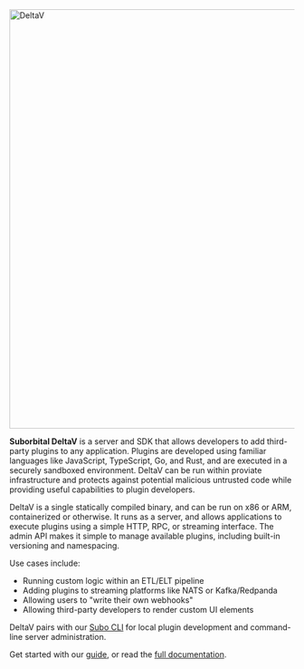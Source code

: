 <img width="740" alt="DeltaV" src="https://user-images.githubusercontent.com/5942370/178003243-8dd979b2-b92b-47b3-8a74-a391843b83b3.png">

**Suborbital DeltaV** is a server and SDK that allows developers to add third-party plugins to any application. Plugins are developed using familiar languages like JavaScript, TypeScript, Go, and Rust, and are executed in a securely sandboxed environment. DeltaV can be run within proviate infrastructure and protects against potential malicious untrusted code while providing useful capabilities to plugin developers.

DeltaV is a single statically compiled binary, and can be run on x86 or ARM, containerized or otherwise. It runs as a server, and allows applications to execute plugins using a simple HTTP, RPC, or streaming interface. The admin API makes it simple to manage available plugins, including built-in versioning and namespacing.

Use cases include:
- Running custom logic within an ETL/ELT pipeline
- Adding plugins to streaming platforms like NATS or Kafka/Redpanda
- Allowing users to "write their own webhooks"
- Allowing third-party developers to render custom UI elements

DeltaV pairs with our [Subo CLI](https://github.com/suborbital/subo) for local plugin development and command-line server administration.

Get started with our [guide](https://docs.suborbital.dev/deltav/getting-started), or read the [full documentation](https://docs.suborbital.dev/deltav/reference).
